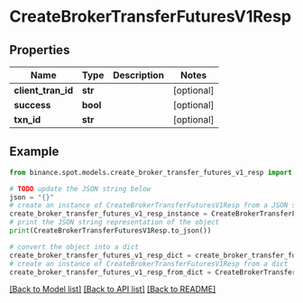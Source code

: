 # CreateBrokerTransferFuturesV1Resp


## Properties

Name | Type | Description | Notes
------------ | ------------- | ------------- | -------------
**client_tran_id** | **str** |  | [optional] 
**success** | **bool** |  | [optional] 
**txn_id** | **str** |  | [optional] 

## Example

```python
from binance.spot.models.create_broker_transfer_futures_v1_resp import CreateBrokerTransferFuturesV1Resp

# TODO update the JSON string below
json = "{}"
# create an instance of CreateBrokerTransferFuturesV1Resp from a JSON string
create_broker_transfer_futures_v1_resp_instance = CreateBrokerTransferFuturesV1Resp.from_json(json)
# print the JSON string representation of the object
print(CreateBrokerTransferFuturesV1Resp.to_json())

# convert the object into a dict
create_broker_transfer_futures_v1_resp_dict = create_broker_transfer_futures_v1_resp_instance.to_dict()
# create an instance of CreateBrokerTransferFuturesV1Resp from a dict
create_broker_transfer_futures_v1_resp_from_dict = CreateBrokerTransferFuturesV1Resp.from_dict(create_broker_transfer_futures_v1_resp_dict)
```
[[Back to Model list]](../README.md#documentation-for-models) [[Back to API list]](../README.md#documentation-for-api-endpoints) [[Back to README]](../README.md)


